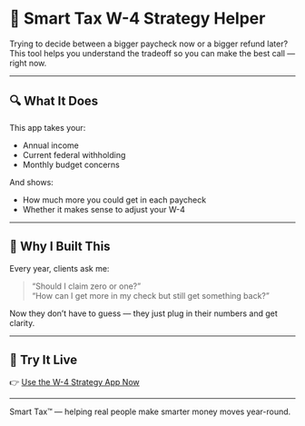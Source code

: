 # 💼 Smart Tax W-4 Strategy Helper

Trying to decide between a bigger paycheck now or a bigger refund later? This tool helps you understand the tradeoff so you can make the best call — right now.

---

## 🔍 What It Does

This app takes your:
- Annual income
- Current federal withholding
- Monthly budget concerns

And shows:
- How much more you could get in each paycheck
- Whether it makes sense to adjust your W-4

---

## 🎯 Why I Built This

Every year, clients ask me:  
> “Should I claim zero or one?”  
> “How can I get more in my check but still get something back?”

Now they don’t have to guess — they just plug in their numbers and get clarity.

---

## 🧪 Try It Live

👉 [Use the W-4 Strategy App Now](https://your-w4-app-link.streamlit.app/)

---

Smart Tax™ — helping real people make smarter money moves year-round.
